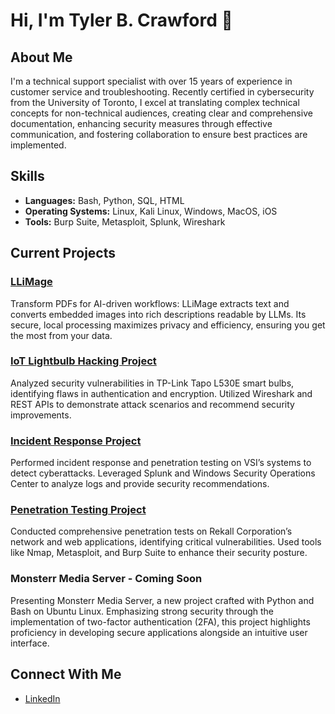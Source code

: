 # Hi, I'm Tyler B. Crawford 👋

## About Me

I'm a technical support specialist with over 15 years of experience in customer service and troubleshooting. Recently certified in cybersecurity from the University of Toronto, I excel at translating complex technical concepts for non-technical audiences, creating clear and comprehensive documentation, enhancing security measures through effective communication, and fostering collaboration to ensure best practices are implemented.

## Skills

- **Languages:** Bash, Python, SQL, HTML
- **Operating Systems:** Linux, Kali Linux, Windows, MacOS, iOS
- **Tools:** Burp Suite, Metasploit, Splunk, Wireshark

## Current Projects

### [LLiMage](https://github.com/tylerbcrawford/llimage)
Transform PDFs for AI-driven workflows: LLiMage extracts text and converts embedded images into rich descriptions readable by LLMs. Its secure, local processing maximizes privacy and efficiency, ensuring you get the most from your data.

### [IoT Lightbulb Hacking Project](https://github.com/tylerbcrawford/iot-vulnerability-analysis)
Analyzed security vulnerabilities in TP-Link Tapo L530E smart bulbs, identifying flaws in authentication and encryption. Utilized Wireshark and REST APIs to demonstrate attack scenarios and recommend security improvements.

### [Incident Response Project](https://github.com/tylerbcrawford/vsi-splunk-siem)
Performed incident response and penetration testing on VSI’s systems to detect cyberattacks. Leveraged Splunk and Windows Security Operations Center to analyze logs and provide security recommendations.

### [Penetration Testing Project](https://github.com/tylerbcrawford/rekall-penetration-testing)
Conducted comprehensive penetration tests on Rekall Corporation’s network and web applications, identifying critical vulnerabilities. Used tools like Nmap, Metasploit, and Burp Suite to enhance their security posture.

### Monsterr Media Server - Coming Soon
Presenting Monsterr Media Server, a new project crafted with Python and Bash on Ubuntu Linux. Emphasizing strong security through the implementation of two-factor authentication (2FA), this project highlights proficiency in developing secure applications alongside an intuitive user interface.

## Connect With Me

- [LinkedIn](https://www.linkedin.com/in/tylerbcrawford)
